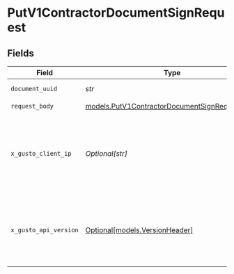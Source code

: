 # PutV1ContractorDocumentSignRequest


## Fields

| Field                                                                                                                                                                                                                        | Type                                                                                                                                                                                                                         | Required                                                                                                                                                                                                                     | Description                                                                                                                                                                                                                  |
| ---------------------------------------------------------------------------------------------------------------------------------------------------------------------------------------------------------------------------- | ---------------------------------------------------------------------------------------------------------------------------------------------------------------------------------------------------------------------------- | ---------------------------------------------------------------------------------------------------------------------------------------------------------------------------------------------------------------------------- | ---------------------------------------------------------------------------------------------------------------------------------------------------------------------------------------------------------------------------- |
| `document_uuid`                                                                                                                                                                                                              | *str*                                                                                                                                                                                                                        | :heavy_check_mark:                                                                                                                                                                                                           | The ID or UUID of the document                                                                                                                                                                                               |
| `request_body`                                                                                                                                                                                                               | [models.PutV1ContractorDocumentSignRequestBody](../models/putv1contractordocumentsignrequestbody.md)                                                                                                                         | :heavy_check_mark:                                                                                                                                                                                                           | N/A                                                                                                                                                                                                                          |
| `x_gusto_client_ip`                                                                                                                                                                                                          | *Optional[str]*                                                                                                                                                                                                              | :heavy_minus_sign:                                                                                                                                                                                                           | Optional header to supply the IP address. This can be used to supply the IP address for signature endpoints instead of the signed_by_ip_address parameter.                                                                   |
| `x_gusto_api_version`                                                                                                                                                                                                        | [Optional[models.VersionHeader]](../models/versionheader.md)                                                                                                                                                                 | :heavy_minus_sign:                                                                                                                                                                                                           | Determines the date-based API version associated with your API call. If none is provided, your application's [minimum API version](https://docs.gusto.com/embedded-payroll/docs/api-versioning#minimum-api-version) is used. |